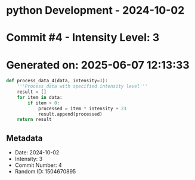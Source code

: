 ﻿# python Development - 2024-10-02
# Commit #4 - Intensity Level: 3
# Generated on: 2025-06-07 12:13:33
```python
def process_data_4(data, intensity=3):
    '''Process data with specified intensity level'''
    result = []
    for item in data:
        if item > 0:
            processed = item * intensity + 23
            result.append(processed)
    return result
```
## Metadata
- Date: 2024-10-02
- Intensity: 3
- Commit Number: 4
- Random ID: 1504670895
